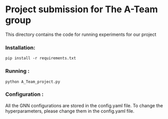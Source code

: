 # Project submission for The A-Team group
This directory contains the code for running experiments for our project

### Installation:
`pip install -r requirements.txt`

### Running :
`python A_Team_project.py`


### Configuration :
All the GNN configurations are stored in the config.yaml file. To change the hyperparameters, please change them in the config.yaml file.
